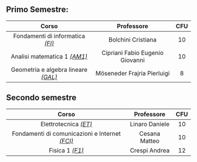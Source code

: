 ## Primo Semestre:

|                Corso                        |           Professore            | CFU |
| :-:                                         | :-:                             | :-: |
| Fondamenti di informatica [_(FI)_](fi/)     | Bolchini Cristiana              | 10  |
| Analisi matematica 1 [_(AM1)_](am1/)        | Cipriani Fabio Eugenio Giovanni | 10  |
| Geometria e algebra lineare [_(GAL)_](gal/) | Möseneder Frajria Pierluigi     |  8  |

## Secondo semestre

|                 Corso                                  |   Professore                    | CFU |
| :-:                                                    | :-:                             | :-: |
| Elettrotecnica [_(ET)_](et/)                           | Linaro Daniele                  | 10  |
| Fondamenti di comunicazioni e Internet [_(FCI)_](fci/) | Cesana Matteo                   | 10  |
| Fisica 1 [_(F1)_](f1/)                                 | Crespi Andrea                   | 12  |
